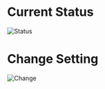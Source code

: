 # Current Status
![Status](https://github.com/rhrnakrkawk/IoTeam/assets/125804293/7ff795b5-976f-4238-937a-771fdf9dad84)


# Change Setting
![Change](https://github.com/rhrnakrkawk/IoTeam/assets/125804293/214e460c-cfc1-4abf-a613-78367253b2be)
